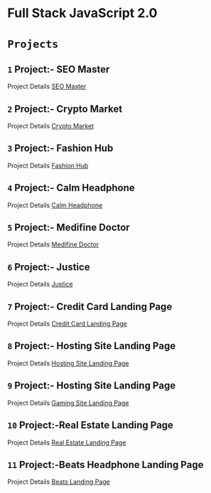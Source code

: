 # **Full Stack JavaScript 2.0**
 # **`Projects`**
## **`1`** Project:- SEO Master
Project Details [SEO Master](https://github.com/Ran-Veer/FSJS-2.0/tree/main/Project-1-SEO%20Master)
## **`2`** Project:- Crypto Market
Project Details [Crypto Market](https://github.com/Ran-Veer/FSJS-2.0/tree/main/Project-2-Crypto%20Market)
## **`3`** Project:- Fashion Hub
Project Details [Fashion Hub](https://github.com/Ran-Veer/FSJS-2.0/tree/main/Project-3-Fashion%20Hub)
## **`4`** Project:- Calm Headphone
Project Details [Calm Headphone](https://github.com/Ran-Veer/FSJS-2.0/tree/main/Project-4-Calm%20Headphone)
## **`5`** Project:- Medifine Doctor
Project Details [Medifine Doctor](https://github.com/Ran-Veer/FSJS-2.0/tree/main/Project-5-Medifine(Doctor))
## **`6`** Project:- Justice
Project Details [Justice](https://github.com/Ran-Veer/FSJS-2.0/tree/main/Project-6-Justice)
## **`7`** Project:- Credit Card Landing Page
Project Details [Credit Card Landing Page](https://github.com/Ran-Veer/FSJS-2.0/tree/main/Project-7-Credit%20Card%20Landing%20Page)
## **`8`** Project:- Hosting Site Landing Page
Project Details [Hosting Site Landing Page](https://github.com/Ran-Veer/FSJS-2.0/tree/main/Project-8-Hosting%20site%20Landing%20Page)
## **`9`** Project:- Hosting Site Landing Page
Project Details [Gaming Site Landing Page](https://github.com/Ran-Veer/FSJS-2.0/tree/main/Project-9-Gaming%20Landing%20Page)
## **`10`** Project:-Real Estate Landing Page
Project Details [Real Estate Landing Page](https://github.com/Ran-Veer/FSJS-2.0/tree/main/Project-10-Real%20Estate%20Landing%20Page)
## **`11`** Project:-Beats Headphone Landing Page
Project Details [Beats Landing Page](https://github.com/Ran-Veer/FSJS-2.0/tree/main/Project-11-Beats(Headphone)%20Landing%20Page)